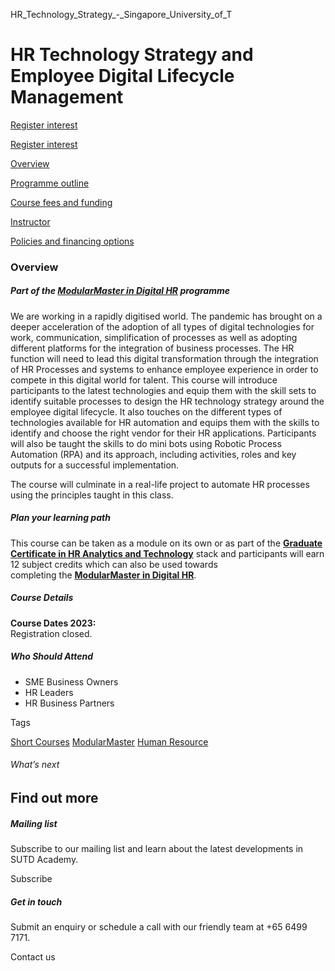 HR_Technology_Strategy_-_Singapore_University_of_T



HR Technology Strategy and Employee Digital Lifecycle Management
================================================================

[Register interest](/admissions/academy/short-courses/short-courses-register-your-interest/?coursename=hr-technology-strategy)

[Register interest](/admissions/academy/short-courses/short-courses-register-your-interest/?coursename=hr-technology-strategy)

[Overview](/course/hr-technology-strategy/#tabs)

[Programme outline](/course/hr-technology-strategy/programme-outline/#tabs)

[Course fees and funding](/course/hr-technology-strategy/course-fees-and-funding/#tabs)

[Instructor](/course/hr-technology-strategy/instructor/#tabs)

[Policies and financing options](/course/hr-technology-strategy/policies-and-financing-options/#tabs)

### Overview

##### **Part of the [ModularMaster in Digital HR](/course/ModularMaster-in-Digital-HR "ModularMasters in Digital HR") programme**

We are working in a rapidly digitised world. The pandemic has brought on a deeper acceleration of the adoption of all types of digital technologies for work, communication, simplification of processes as well as adopting different platforms for the integration of business processes. The HR function will need to lead this digital transformation through the integration of HR Processes and systems to enhance employee experience in order to compete in this digital world for talent. This course will introduce participants to the latest technologies and equip them with the skill sets to identify suitable processes to design the HR technology strategy around the employee digital lifecycle. It also touches on the different types of technologies available for HR automation and equips them with the skills to identify and choose the right vendor for their HR applications. Participants will also be taught the skills to do mini bots using Robotic Process Automation (RPA) and its approach, including activities, roles and key outputs for a successful implementation.

The course will culminate in a real-life project to automate HR processes using the principles taught in this class.

##### **Plan your learning path**

This course can be taken as a module on its own or as part of the [**Graduate Certificate in HR Analytics and Technology**](/course/Graduate-Certificate-Digital-HR) stack and participants will earn 12 subject credits which can also be used towards completing the **[ModularMaster in Digital HR](/course/ModularMaster-in-Digital-HR "Learn more")**.

##### **Course Details**

**Course Dates 2023:**  
Registration closed.

##### **Who Should Attend**

* SME Business Owners
* HR Leaders
* HR Business Partners

Tags

[Short Courses](/admissions/academy/courses-and-modules/?academy-type-course=780)
[ModularMaster](/admissions/academy/courses-and-modules/?academy-type-course=792)
[Human Resource](/admissions/academy/courses-and-modules/?discipline=910)

###### What’s next

Find out more
-------------

##### Mailing list

Subscribe to our mailing list and learn about the latest developments in SUTD Academy.

Subscribe

##### Get in touch

Submit an enquiry or schedule a call with our friendly team at +65 6499 7171.

Contact us

